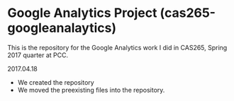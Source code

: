 #  Google Analytics Project (cas265-googleanalaytics)
This is the repository for the Google Analytics work I did in CAS265, Spring 2017 quarter at PCC.

2017.04.18
* We created the repository
* We moved the preexisting files into the repository.
